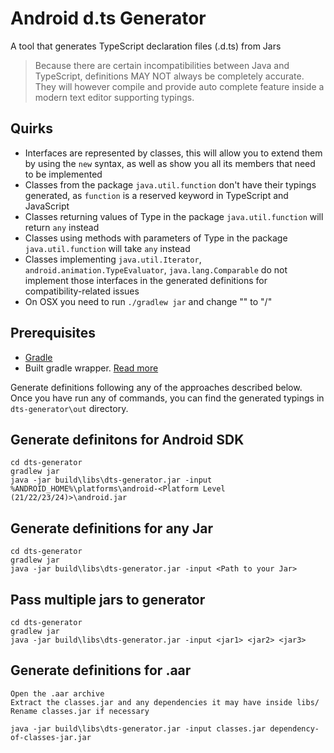 # Android d.ts Generator
A tool that generates TypeScript declaration files (.d.ts) from Jars

> Because there are certain incompatibilities between Java and TypeScript, definitions MAY NOT always be completely accurate. They will however compile and provide auto complete feature inside a modern text editor supporting typings.

## Quirks
 - Interfaces are represented by classes, this will allow you to extend them by using the `new` syntax, as well as show you all its members that need to be implemented
 - Classes from the package `java.util.function` don't have their typings generated, as `function` is a reserved keyword in TypeScript and JavaScript
 - Classes returning values of Type in the package `java.util.function` will return `any` instead
 - Classes using methods with parameters of Type in the package `java.util.function` will take `any` instead
 - Classes implementing `java.util.Iterator`, `android.animation.TypeEvaluator`, `java.lang.Comparable` do not implement those interfaces in the generated definitions for compatibility-related issues
 - On OSX you need to run ```./gradlew jar``` and change "\" to "/"


## Prerequisites
- [Gradle](https://docs.gradle.org/current/userguide/gradle_wrapper.html)
- Built gradle wrapper. [Read more](https://docs.gradle.org/current/userguide/gradle_wrapper.html#sec:adding_wrapper)


Generate definitions following any of the approaches described below. Once you have run any of commands, you can find the generated typings in `dts-generator\out` directory.
## Generate definitons for Android SDK
```shell
cd dts-generator
gradlew jar
java -jar build\libs\dts-generator.jar -input %ANDROID_HOME%\platforms\android-<Platform Level (21/22/23/24)>\android.jar
```

## Generate definitions for any Jar
```shell
cd dts-generator
gradlew jar
java -jar build\libs\dts-generator.jar -input <Path to your Jar>
```

## Pass multiple jars to generator
```shell
cd dts-generator
gradlew jar
java -jar build\libs\dts-generator.jar -input <jar1> <jar2> <jar3>
```

## Generate definitions for .aar
```
Open the .aar archive
Extract the classes.jar and any dependencies it may have inside libs/
Rename classes.jar if necessary
```
```shell
java -jar build\libs\dts-generator.jar -input classes.jar dependency-of-classes-jar.jar
```
